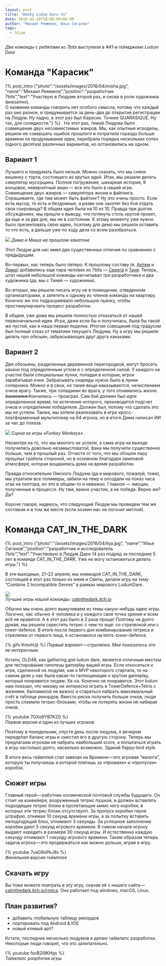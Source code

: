 ```yaml
---
layout: post
title: "Omsky Ludum Dare 41"
date: 2018-04-28T18:00:00+06:00
author: "Михаил Реммеле, Илья Сиганов"
tags:
  - ldjam
---
```


*Две команды с ребятами из 7bits выступили в #41-и геймджеме Ludum Dare*

# Команда "Карасик"

{% post_intro {"photo":"/assets/images/2018/04/misha.jpg", "name":"Михаил Реммеле","position":"разработчик 7bits","text":"Участвую в Людуме второй раз, и снова в роли художника (внезапно). <br>О названии команды говорить нет особого смысла, потому что каждый раз оно разное, и придумывается за день-два до открытия регистрации на Людум. Ну ладно, в этот раз был Карасик. Точнее QUARASIQUE. Ну так, для солидности."} %} 
&nbsp;
На этот раз, темой Людума было совмещение двух несовместимых жанров. Мы, как опытные игроделы, решили не совершать ошибок прошлого и потратили гораздо больше времени на продумывание идеи, перебрали порядка нескольких сотен (одного десятка) различных вариантов, но остановились на одном. 

## Вариант 1

Лучшего и придумать было нельзя. Можно сказать, что мы сняли вишенку с торта, состоящего из крутых идей. Итак, мы решили делать симулятор мусорщика. Полное погружение, шикарная история, 9 концовок, невероятный экшн — все это было в нашей игре. Совмещение двух жанров — симулятора жизни и файтинга. Спрашиваете, где там может быть файтинг? Ну это очень просто. Если есть мусор, то есть и бездомные, а разве они захотят без боя отдать свои сокровища? В общем идея была на 10 из 10. Правда при долгих обсуждениях, мы пришли к выводу, что потянуть столь крутой проект, да еще и за два дня, мы не в состоянии. К этому моменту уже нужно было презентовать свою идею, поэтому для демо мы решили оставить то что есть, а дальше уже по ходу дела со всем разобраться.  

![](/assets/images/2018/04/karasiq_last.jpg)
*Дима и Миша на прошлом хакатоне*
  
Этот Людум для нас имел два существенных отличия по сравнению с предыдущим.  
  
Во-первых, нас теперь было пятеро. К прошлому составу (я, [Артем](https://vk.com/truedarkcloud "https://vk.com/truedarkcloud") и [Дима](https://vk.com/id31291081 "https://vk.com/id31291081")) добавились еще пара человек из 7bits — [Серега](https://vk.com/id249417926 "https://vk.com/id249417926") и [Таня](https://vk.com/tatyana_lusheva "https://vk.com/tatyana_lusheva"). Теперь, штат нашей небольшой команды насчитывал три разработчика и два художника (да, мы с Таней — художники).  
  
Во-вторых, мы решили писать игру не в помещении, отведенном организаторами, а залететь к одному из членов команды на квартиру. Конечно же это подразумевало небольшую пьянку, чтобы простимулировать процесс разработки.  
  
В общем, уже дома мы решили полностью отказаться от нашей первоначальной идеи. Игра, даже если бы и получилась, была бы такой же пустой, как и наша первая поделка. Итогом совещания под градусом был полный отказ от тематики текущего Людума. Ну а игру мы решили делать про обезьян, забрасывающих друг друга какахами.  

## Вариант 2

Две обезьяны, разделенные деревянной перегородкой, могут бросать какахи под определенным углом и с определенной силой. У каждого на участке были специальные лунки, попадая в которые, игрок зарабатывал очки. Забрасывать снаряды нужно было в лунки соперника. Можно и в свои, но такие вещи наказываются, начислением очков врагу. Также, при попадании во врага, у того отнимались жизни. ~~З̶а̶с̶м̶е̶я̶л̶с̶я̶~~ Кончились — проиграл. Сам бой должен был идти определенное время, по истечение которого, производится подсчет очков и определение победителя. Должен был, потому что сделать это мы не успели. Также, мы хотели реализовать в игре кросс-платформенный мультиплеер на 64 игрока, но в итоге Дима написал ИИ за час до показа.  

![](/assets/images/2018/04/karasiq_screenshot.png)
*Cцена из игры «Funkey Monkeys»*
 
Несмотря на то, что мы многого не успели, а сама игра на выходе получилась довольно незамысловатой, фана мы получили существенно больше, чем в прошлый раз. Отчасти от того, что мы обошли пару прошлых грабель стороной, но в основном благодаря ламповой атмосфере, которая воцарилась дома на время разработки.  
  
Правда относительно Омского Людума (да и мирового, пожалуй, тоже), мы утратили все полимеры, забили на тему и опоздали на показ часа этак на полтора, но это в общем-то и неважно. Главное — эмоции, полученные в процессе. Ну там, важно участие, а не победа. Верно же? Да?  
  
Короче говоря, надеюсь, что следующий Людум мы проведем тем же составом и в том же месте (если хозяин нас не погонит метлой).

# Команда CAT_IN_THE_DARK

{% post_intro {"photo":"/assets/images/2018/04/ilya.jpg", "name":"Илья Сиганов","position":"разработчик и исследователь 7bits","text":"Участвовую в Людум Даре 14 раз подряд за последние 5 лет в команде CAT_IN_THE_DARK. Уже не могу остановиться делать игры."} %} 

В эти выходные, 21–22 апреля, мы командой CAT_IN_THE_DARK, состоящей в этот раз только из меня и Светы, делали игру на тему “Combine 2 Incompatible Genres” в рамках мирового LudumDare.

![](/assets/images/2018/04/cat_in_the_dark_best.jpg)  
*Лучшие игры нашей команды: [catinthedark.itch.io](https://catinthedark.itch.io/)*

Обычно мы очень долго вымучиваем из темы какую-нибудь идею игры. Логично, нас обычно 4 человека и у каждого своя точка зрения и всем всё не нравится. А в этот раз было в 2 раза проще! Поэтому не долго думая, мы решили скрестить тетрис с чем-то ещё: со стрелялкой или с tower-defence. В итоге после первого дня комбинирования тетриса и стрелялки от первого лица, я остановился на tetris-tower-defence.

{% gifv KmvHJji %} 
*Первый вариант — стрелялка. Мне показалось это не интересным.*

Кстати, OLD48, как gathering для ludum dare, является отличным местом для тестирования гипотезы gameplay вашей игры. Если относиться к игре, сделанной на людуме, как к MVP некоторого стартапа, то на самом деле у нас была какая-то галлюцинация о крутом gameplay, который понравится людям. Ха-ха. Конечно не понравится. Этот ludum нам показал, что никому не интересно играть в TowerDefence+Tetris с жизнями, баллами(ой не важно) и стараться набрать максимальный счёт в таблице рекордов. Вместо риска получить больше очков, люди просто спамили тетрис-блоками, чтобы не потерять жизни не набирая очков.

{% youtube 7GXo6YB7KZ0 %}  
*Первая версия и один из лучших игроков*

Поэтому в понедельник, спустя день после людума, я вечером переделал баланс игры и сместил его в другую сторону. Теперь мы предлагаем игрокам не набрать наибольший score, а попытаться играть в игру настолько долго, насколько возможно. Эдакий flappy-bird style.

В итоге весь геймплей стал завязан на Времени — это игровая “валюта”, которую ты получаешь и которой платишь за «промахи» и «пропуски» коробок.

## Сюжет игры

Главный герой — работник космической почтовой службы будущего. Он стоит на конвейере, вооруженный тетрис пушкой, и должен вставлять подходящие тетрис блоки в пролетающие мимо него коробки, в которых эти тетрис блоки отсутствуют. За пропуск коробки героя штрафую, отнимая 10 секунд времени игры, а за попытку вставить неподходящий блок, отнимают 3 секунды. За успешное заполнение коробки дают 5 секунд игрового времени. В самом начале игроку выдают «кредит» в размере 30 секунд игры. И естественно каждую секунду отнимают 1 секунду игрового времени. Таким образом теперь задача игрока — это продержаться как можно дольше, играя в игру.

{% youtube 7vaG9oPkJ8s %}  
*Финальная версия геймплея*

## Скачать игру

Вы тоже можете поиграть в эту игру, скачав её с нашего сайта — [catinthedark.itch.io/rmtca](https://catinthedark.itch.io/rmtca). Она работает под windows, macOS, Linux.

## План развития?

- добавить глобальную таблицу рекордов
- портировать под Android & IOS
- новый клевый арт?

Кстати, последние несколько людумов я делаю таймлапс разработки. Некоторые люди говорят, что это залипательно.

{% youtube fsnB2i9KHqs %}  
*Таймлапс разрботки игры*
